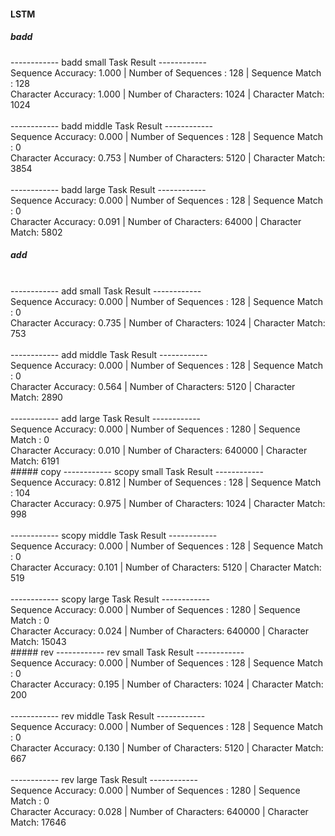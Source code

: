 #### LSTM
##### badd
------------ badd small Task Result ------------ <br>
	Sequence  Accuracy: 1.000 | Number of Sequences :   128 |  Sequence Match :   128 <br>
	Character Accuracy: 1.000 | Number of Characters:  1024 |  Character Match:  1024 <br>
<br>
------------ badd middle Task Result ------------<br>
	Sequence  Accuracy: 0.000 | Number of Sequences :   128 |  Sequence Match :     0 <br>
	Character Accuracy: 0.753 | Number of Characters:  5120 |  Character Match:  3854 <br>
<br>
------------ badd large Task Result ------------<br>
	Sequence  Accuracy: 0.000 | Number of Sequences :   128 |  Sequence Match :     0 <br>
	Character Accuracy: 0.091 | Number of Characters: 64000 |  Character Match:  5802 <br>
##### add
<br>
------------ add small Task Result ------------<br>
	Sequence  Accuracy: 0.000 | Number of Sequences :   128 |  Sequence Match :     0 <br>
	Character Accuracy: 0.735 | Number of Characters:  1024 |  Character Match:   753 <br>
<br>
------------ add middle Task Result ------------<br>
	Sequence  Accuracy: 0.000 | Number of Sequences :   128 |  Sequence Match :     0 <br>
	Character Accuracy: 0.564 | Number of Characters:  5120 |  Character Match:  2890 <br>
<br>
------------ add large Task Result ------------<br>
	Sequence  Accuracy: 0.000 | Number of Sequences :  1280 |  Sequence Match :     0 <br>
	Character Accuracy: 0.010 | Number of Characters: 640000 |  Character Match:  6191 <br>
##### copy
------------ scopy small Task Result ------------<br>
	Sequence  Accuracy: 0.812 | Number of Sequences :   128 |  Sequence Match :   104 <br>
	Character Accuracy: 0.975 | Number of Characters:  1024 |  Character Match:   998 <br>
<br>
------------ scopy middle Task Result ------------<br>
	Sequence  Accuracy: 0.000 | Number of Sequences :   128 |  Sequence Match :     0<br>
	Character Accuracy: 0.101 | Number of Characters:  5120 |  Character Match:   519<br>
<br>
------------ scopy large Task Result ------------<br>
	Sequence  Accuracy: 0.000 | Number of Sequences :  1280 |  Sequence Match :     0<br>
	Character Accuracy: 0.024 | Number of Characters: 640000 |  Character Match: 15043<br>
##### rev
------------ rev small Task Result ------------<br>
	Sequence  Accuracy: 0.000 | Number of Sequences :   128 |  Sequence Match :     0<br>
	Character Accuracy: 0.195 | Number of Characters:  1024 |  Character Match:   200<br>
<br>
------------ rev middle Task Result ------------<br>
	Sequence  Accuracy: 0.000 | Number of Sequences :   128 |  Sequence Match :     0<br>
	Character Accuracy: 0.130 | Number of Characters:  5120 |  Character Match:   667<br>
<br>
------------ rev large Task Result ------------<br>
	Sequence  Accuracy: 0.000 | Number of Sequences :  1280 |  Sequence Match :     0<br>
	Character Accuracy: 0.028 | Number of Characters: 640000 |  Character Match: 17646<br>
